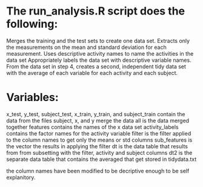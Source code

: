 # The run_analysis.R script does the following:
Merges the training and the test sets to create one data set.
Extracts only the measurements on the mean and standard deviation for each measurement.
Uses descriptive activity names to name the activities in the data set
Appropriately labels the data set with descriptive variable names.
From the data set in step 4, creates a second, independent tidy data set with the 
  average of each variable for each activity and each subject.




# Variables:

x_test, y_test, subject_test, x_train, y_train, and subject_train contain the data from the files
subject, x, and y merge the data
all is the data merged together
features contains the names of the x data set
activity_labels contains the factor names for the activity variable
filter is the filter applied to the column names to get only the means or std columns
sub_features is the vector the results in applying the filter
dt is the data table that results from from subsetting with the filter, activity and subject columns
dt2 is the separate data table that contains the averaged that get stored in tidydata.txt


the column names have been modified to be decriptive enough to be self explanitory.
